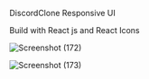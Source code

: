 DiscordClone Responsive UI

Build with React js and React Icons


![Screenshot (172)](https://user-images.githubusercontent.com/101932947/194068406-d0da9063-fd51-4347-ac01-468a43af552f.png)


![Screenshot (173)](https://user-images.githubusercontent.com/101932947/194068414-84181b06-28bf-43b2-8495-204d3ca4e272.png)

